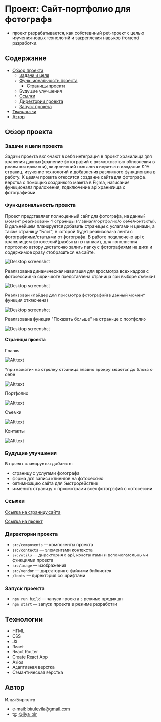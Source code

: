 # Проект: Сайт-портфолио для фотографа

- проект разрабатывается, как собстевнный pet-проект с целью изучения новых технологий и закрепления навыков frontend разработки.

## Содержание

 - [Обзор проекта](#обзор-проекта)
    - [Задачи и цели](#задачи-и-цели-проекта)
    - [Функциональность проекта](#функциональность-проекта)
      - [Страницы проекта](#функциональность-проекта)
    - [Будущие улучшения](#будущие-улучшения)
    - [Ссылки](#ссылки)
    - [Директории проекта](#директории-проекта)
    - [Запуск прокета](#запуск-проекта)
 - [Технологии](#технологии)
 - [Автор](#автор)

## Обзор проекта

### Задачи и цели проекта

Задачи проекта включают в себя интеграция в проект хранилища для хранения данных(хранение фотографий с возможностью обновления в реальном времени), закреплений навыков в верстке и создания SPA страниц, изучение технологий и добавления различного функционала в работу.
К целям проекта относятся создание сайта для фотографа, верстка с помощью созданного макета в Figma, написание функционала приложения, подключение api хранилища с фотографиями.

### Функциональность проекта

Проект представляет полноценный сайт для фотографа, на данный момент реализовано 4 страницы (главная/портфолио/о себе/контакты). В дальнейшем планируется добавить страницы с услагами и ценами, а также страницу "Блог", в которой будет реализована лента с фотографиями/статьями от фотографа.
В работе подключено api с хранилищем фотосессий(разбыты по папкам), для пополнения портфолио автору достаточно залить папку с фотографиями на диск и содержимое сразу отобразиться на сайте.

![Desktop screenshot](./screenshots/Portfolio.jpg)

Реализована динамическая навигация для просмотра всех кадров с фотосессии(на скриншоте представлена страница при выборе съемки)

![Desktop screenshot](./screenshots/Photo.jpg)

Реализован слайдер для просмотра фотографий(в данный момент функция отключена)

![Desktop screenshot](./screenshots/Slider.jpg)

Реализована функция "Показать больше" на странице с портфолио

![Desktop screenshot](./screenshots/More.jpg)

#### Страницы проекта

Главня

![Alt text](image.png)

*при нажатии на стрелку страница плавно прокручивается до блока о себе

![Alt text](image-1.png)

Портфолио

![Alt text](image-2.png)

Съемки

![Alt text](image-3.png)

Контакты

![Alt text](image-4.png)

### Будущие улучшения

В проект планируется добавить:

  - страницу с услугами фотографа
  - форма для записи клиентов на фотосессию
  - оптимизацию сайта для быстродействия
  - изменить страницу с просмотрами всех фотографий с фотосессии

### Ссылки

[Ссылка на страницу сайта](https://ilyabiryulev.github.io/photographer-s-website/#/)

[Ссылка на проект](https://github.com/IlyaBiryulev/photographer-s-website)


### Директории проекта

- `src/components` — компоненты проекта
- `src/contexts` — элементами контекста
- `src/utils` — директория с api, константами и вспомогательными функциями проекта
- `src/image` — изображения
- `src/vendor` — директория с файлами библиотек
- `/fonts` — директория со шрифтами

### Запуск проекта

- `npm run build` — запуск проекта в режиме продакшн
- `npm start` — запуск проекта в режиме разработки

## Технологии

- HTML
- CSS
- JS
- React
- React Router
- Create React App
- Axios
- Адаптивная вёрстка
- Семантическая вёрстка

## Автор

Илья Бирюлев

- e-mail: birulevila@gmail.com
- tg: [@ilya_bir](https://t.me/ilya_bir)
